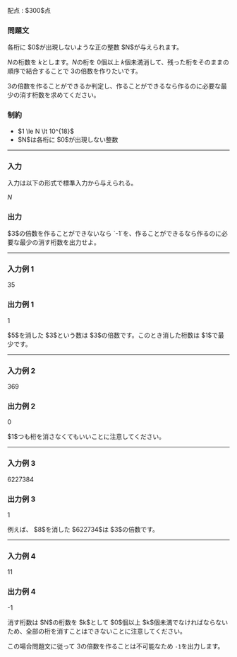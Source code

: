 
<div>

<span>

<span>

<p>
配点 : $300$点
</p>

<div>

<section>

### **問題文**

<p>
各桁に $0$が出現しないような正の整数 $N$が与えられます。

$N$の桁数を $k$とします。$N$の桁を $0$個以上 $k$個未満消して、残った桁をそのままの順序で結合することで $3$の倍数を作りたいです。

$3$の倍数を作ることができるか判定し、作ることができるなら作るのに必要な最少の消す桁数を求めてください。  
</p>

</section>

</div>

<div>

<section>

### **制約**

<ul>

<li>
$1 \le N \lt 10^{18}$
</li>

<li>
$N$は各桁に $0$が出現しない整数
</li>

</ul>

</section>

</div>

---

<div>

<div>

<section>

### **入力**

<p>
入力は以下の形式で標準入力から与えられる。
</p>

<div>

$N$
</div>

</section>

</div>

<div>

<section>

### **出力**

<p>
$3$の倍数を作ることができないなら `-1`を、作ることができるなら作るのに必要な最少の消す桁数を出力せよ。
</p>

</section>

</div>

</div>

---

<div>

<section>

### **入力例 1**

<div>

35

</div>

</section>

</div>

<div>

<section>

### **出力例 1**

<div>

1

</div>

<p>
$5$を消した $3$という数は $3$の倍数です。このとき消した桁数は $1$で最少です。
</p>

</section>

</div>

---

<div>

<section>

### **入力例 2**

<div>

369

</div>

</section>

</div>

<div>

<section>

### **出力例 2**

<div>

0

</div>

<p>
$1$つも桁を消さなくてもいいことに注意してください。
</p>

</section>

</div>

---

<div>

<section>

### **入力例 3**

<div>

6227384

</div>

</section>

</div>

<div>

<section>

### **出力例 3**

<div>

1

</div>

<p>
例えば、 $8$を消した $622734$は $3$の倍数です。  
</p>

</section>

</div>

---

<div>

<section>

### **入力例 4**

<div>

11

</div>

</section>

</div>

<div>

<section>

### **出力例 4**

<div>

-1

</div>

<p>
消す桁数は $N$の桁数を $k$として $0$個以上 $k$個未満でなければならないため、全部の桁を消すことはできないことに注意してください。

この場合問題文に従って $3$の倍数を作ることは不可能なため `-1`を出力します。  
</p>

</section>

</div>

</span>

</span>

</div>
